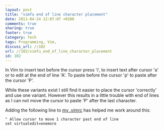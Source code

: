 ```yaml
---
layout: post
title: "vimfu end of line character placement"
date: 2011-04-24 12:07:07 +0100 
comments: true
sharing: true
footer: true
Category: Tech
tags: Programming, Vim,
discuss_url: //102
url: //102/vimfu_end_of_line_character_placement
id: 102
---
```

In Vim to insert text before the cursor press 'i', to insert text after cursor 'a' or to edit at the end of line 'A'. To paste before the cursor 'p' to paste after the cursor 'P'. 

While these variants exist I still find it easier to place the cursor 'correctly' and use one variant. However this results in a little trouble with end of lines as I can not move the cursor to paste 'P' after the last character.

Adding the following line to [my .vimrc][github] has helped me work around this:

    " Allow cursor to move 1 character past end of line
    set virtualedit=onemore


[github]: https://github.com/morganp/dotfiles/blob/master/dotfiles/.vimrc
